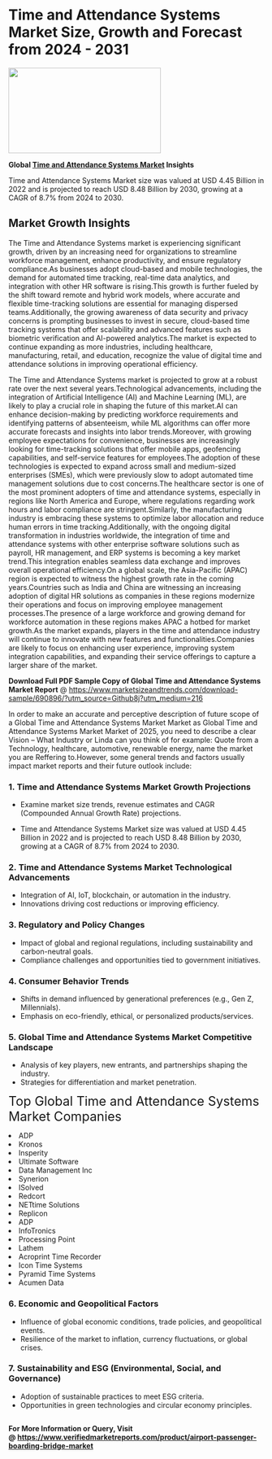 <H1>Time and Attendance Systems Market Size, Growth and Forecast from 2024 - 2031</H1><img class="aligncenter size-medium wp-image-584254" src="https://thirdeyenews.in/wp-content/uploads/2024/09/Global-Market-Research-300x168.jpeg" alt="" width="300" height="168" /><p><strong>Global&nbsp;<a href="https://www.marketsizeandtrends.com/download-sample/690896/?utm_source=Github8j?utm_medium=216">Time and Attendance Systems Market</a> Insights</strong></p><p>Time and Attendance Systems Market size was valued at USD 4.45 Billion in 2022 and is projected to reach USD 8.48 Billion by 2030, growing at a CAGR of 8.7% from 2024 to 2030.</p><p><h2>Market Growth Insights</h2> <p>The Time and Attendance Systems market is experiencing significant growth, driven by an increasing need for organizations to streamline workforce management, enhance productivity, and ensure regulatory compliance.As businesses adopt cloud-based and mobile technologies, the demand for automated time tracking, real-time data analytics, and integration with other HR software is rising.This growth is further fueled by the shift toward remote and hybrid work models, where accurate and flexible time-tracking solutions are essential for managing dispersed teams.Additionally, the growing awareness of data security and privacy concerns is prompting businesses to invest in secure, cloud-based time tracking systems that offer scalability and advanced features such as biometric verification and AI-powered analytics.The market is expected to continue expanding as more industries, including healthcare, manufacturing, retail, and education, recognize the value of digital time and attendance solutions in improving operational efficiency.</p> <p>The Time and Attendance Systems market is projected to grow at a robust rate over the next several years.Technological advancements, including the integration of Artificial Intelligence (AI) and Machine Learning (ML), are likely to play a crucial role in shaping the future of this market.AI can enhance decision-making by predicting workforce requirements and identifying patterns of absenteeism, while ML algorithms can offer more accurate forecasts and insights into labor trends.Moreover, with growing employee expectations for convenience, businesses are increasingly looking for time-tracking solutions that offer mobile apps, geofencing capabilities, and self-service features for employees.The adoption of these technologies is expected to expand across small and medium-sized enterprises (SMEs), which were previously slow to adopt automated time management solutions due to cost concerns.The healthcare sector is one of the most prominent adopters of time and attendance systems, especially in regions like North America and Europe, where regulations regarding work hours and labor compliance are stringent.Similarly, the manufacturing industry is embracing these systems to optimize labor allocation and reduce human errors in time tracking.Additionally, with the ongoing digital transformation in industries worldwide, the integration of time and attendance systems with other enterprise software solutions such as payroll, HR management, and ERP systems is becoming a key market trend.This integration enables seamless data exchange and improves overall operational efficiency.On a global scale, the Asia-Pacific (APAC) region is expected to witness the highest growth rate in the coming years.Countries such as India and China are witnessing an increasing adoption of digital HR solutions as companies in these regions modernize their operations and focus on improving employee management processes.The presence of a large workforce and growing demand for workforce automation in these regions makes APAC a hotbed for market growth.As the market expands, players in the time and attendance industry will continue to innovate with new features and functionalities.Companies are likely to focus on enhancing user experience, improving system integration capabilities, and expanding their service offerings to capture a larger share of the market.<p><span class=""><strong>Download Full PDF Sample Copy of Global Time and Attendance Systems Market Report</strong> @ <a href="https://www.marketsizeandtrends.com/download-sample/690896/?utm_source=Github8j?utm_medium=216" target="_blank">https://www.marketsizeandtrends.com/download-sample/690896/?utm_source=Github8j?utm_medium=216</a></span></p><p>In order to make an accurate and perceptive description of future scope of a Global&nbsp;Time and Attendance Systems Market Market as Global&nbsp;Time and Attendance Systems Market Market of 2025, you need to describe a clear Vision &ndash; What Industry or Linda can you think of for example: Quote from a Technology, healthcare, automotive, renewable energy, name the market you are Reffering to.However, some general trends and factors usually impact market reports and their future outlook include:</p><h3>1.&nbsp;<strong>Time and Attendance Systems Market Growth Projections</strong></h3><ul><li>Examine market size trends, revenue estimates and CAGR (Compounded Annual Growth Rate) projections.</li><li><p>Time and Attendance Systems Market size was valued at USD 4.45 Billion in 2022 and is projected to reach USD 8.48 Billion by 2030, growing at a CAGR of 8.7% from 2024 to 2030.</p></li></ul><h3>2.&nbsp;<strong>Time and Attendance Systems Market Technological Advancements</strong></h3><ul><li>Integration of AI, IoT, blockchain, or automation in the industry.</li><li>Innovations driving cost reductions or improving efficiency.</li></ul><h3>3.&nbsp;<strong>Regulatory and Policy Changes</strong></h3><ul><li>Impact of global and regional regulations, including sustainability and carbon-neutral goals.</li><li>Compliance challenges and opportunities tied to government initiatives.</li></ul><h3>4.&nbsp;<strong>Consumer Behavior Trends</strong></h3><ul><li>Shifts in demand influenced by generational preferences (e.g., Gen Z, Millennials).</li><li>Emphasis on eco-friendly, ethical, or personalized products/services.</li></ul><h3>5.&nbsp;<strong>Global Time and Attendance Systems Market Competitive Landscape</strong></h3><ul><li>Analysis of key players, new entrants, and partnerships shaping the industry.</li><li>Strategies for differentiation and market penetration.</li></ul><p data-pm-slice="1 1 []"><span style="color: inherit; font-family: inherit; font-size: 25px;">Top Global Time and Attendance Systems Market Companies</span></p><div class="" data-test-id=""><p><li>ADP</li><li> Kronos</li><li> Insperity</li><li> Ultimate Software</li><li> Data Management Inc</li><li> Synerion</li><li> ISolved</li><li> Redcort</li><li> NETtime Solutions</li><li> Replicon</li><li> ADP</li><li> InfoTronics</li><li> Processing Point</li><li> Lathem</li><li> Acroprint Time Recorder</li><li> Icon Time Systems</li><li> Pyramid Time Systems</li><li> Acumen Data</li></p></div><h3>6.&nbsp;<strong>Economic and Geopolitical Factors</strong></h3><ul><li>Influence of global economic conditions, trade policies, and geopolitical events.</li><li>Resilience of the market to inflation, currency fluctuations, or global crises.</li></ul><h3>7.&nbsp;<strong>Sustainability and ESG (Environmental, Social, and Governance)</strong></h3><ul><li>Adoption of sustainable practices to meet ESG criteria.</li><li>Opportunities in green technologies and circular economy principles.</li></ul><h2><strong style="font-size: 14px;">For More Information or Query, Visit @&nbsp;</strong><a style="background-color: #ffffff; font-size: 14px;" href="https://www.marketsizeandtrends.com/report/time-and-attendance-systems-market/" target="_blank">https://www.verifiedmarketreports.com/product/airport-passenger-boarding-bridge-market</a></h2>